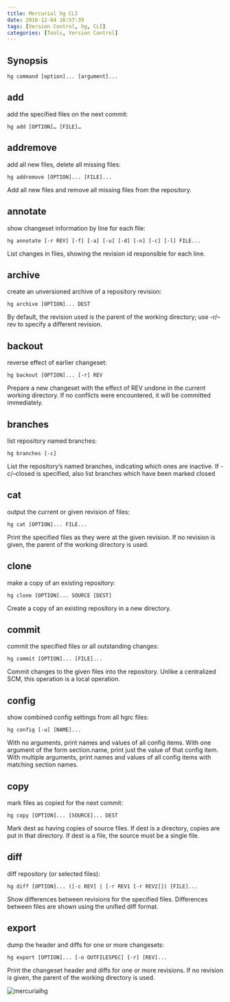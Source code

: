 ```yaml
---
title: Mercurial hg CLI
date: 2016-12-04 16:57:39
tags: [Version Control, hg, CLI]
categories: [Tools, Version Control]
---
```


## Synopsis
```
hg command [option]... [argument]...
```

## add
add the specified files on the next commit:
```
hg add [OPTION]… [FILE]…
```

## addremove
add all new files, delete all missing files:

```
hg addremove [OPTION]... [FILE]...
```
Add all new files and remove all missing files from the repository.

## annotate
show changeset information by line for each file:
```
hg annotate [-r REV] [-f] [-a] [-u] [-d] [-n] [-c] [-l] FILE...
```
List changes in files, showing the revision id responsible for each line.

## archive
create an unversioned archive of a repository revision:

```
hg archive [OPTION]... DEST
```
By default, the revision used is the parent of the working directory; use -r/–rev to specify a different revision.

## backout
reverse effect of earlier changeset:
```
hg backout [OPTION]... [-r] REV
```
Prepare a new changeset with the effect of REV undone in the current working directory. If no conflicts were encountered, it will be committed immediately.

## branches
list repository named branches:

```
hg branches [-c]
```
List the repository’s named branches, indicating which ones are inactive. If -c/–closed is specified, also list branches which have been marked closed

## cat
output the current or given revision of files:
```
hg cat [OPTION]... FILE...
```
Print the specified files as they were at the given revision. If no revision is given, the parent of the working directory is used.

## clone
make a copy of an existing repository:

```
hg clone [OPTION]... SOURCE [DEST]
```
Create a copy of an existing repository in a new directory.

## commit
commit the specified files or all outstanding changes:

```
hg commit [OPTION]... [FILE]...
```
Commit changes to the given files into the repository. Unlike a centralized SCM, this operation is a local operation.

## config
show combined config settings from all hgrc files:
```
hg config [-u] [NAME]...
```
With no arguments, print names and values of all config items.
With one argument of the form section.name, print just the value of that config item.
With multiple arguments, print names and values of all config items with matching section names.

## copy
mark files as copied for the next commit:

```
hg copy [OPTION]... [SOURCE]... DEST
```
Mark dest as having copies of source files. If dest is a directory, copies are put in that directory. If dest is a file, the source must be a single file.

## diff
diff repository (or selected files):

```
hg diff [OPTION]... ([-c REV] | [-r REV1 [-r REV2]]) [FILE]...
```
Show differences between revisions for the specified files.
Differences between files are shown using the unified diff format.

## export
dump the header and diffs for one or more changesets:

```
hg export [OPTION]... [-o OUTFILESPEC] [-r] [REV]...
```
Print the changeset header and diffs for one or more revisions. If no revision is given, the parent of the working directory is used.

![mercurialhg](/mercurialhg.png "mercurialhg")